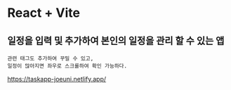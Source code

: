 # React + Vite

## 일정을 입력 및 추가하여 본인의 일정을 관리 할 수 있는 앱

    관련 태그도 추가하여 꾸밀 수 있고,
    일정이 많아지면 좌우로 스크롤하여 확인 가능하다.

https://taskapp-joeuni.netlify.app/
